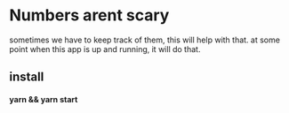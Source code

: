 Numbers arent scary
===================

sometimes we have to keep track of them, this will help with that.
at some point when this app is up and running, it will do that.

## install
#### yarn && yarn start
